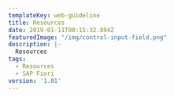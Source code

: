 ```yaml
---
templateKey: web-guideline
title: Resources
date: 2019-01-11T00:15:32.894Z
featuredImage: "/img/control-input-field.png"
description: |-
  Resources
tags:
  - Resources
  - SAP Fiori
version: '1.01'
---
```


